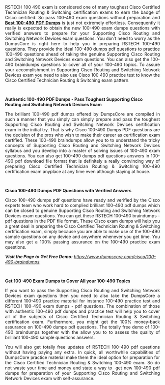 <p style="text-align: justify;">RSTECH 100 490 exam is considered one of many toughest Cisco Certified Technician Routing & Switching certification exams to earn the badge of Cisco certified. So pass 100-490 exam questions without preparation and <a href="https://www.dumpscore.com/cisco/100-490-braindumps"><strong>Best 100-490 PDF Dumps</strong></a> is just not extremely effortless. Consequently it really is expected to obtain the new 100-490 exam dumps questions with verified answers to prepare for your Supporting Cisco Routing and Switching Network Devices exam questions. You don&rsquo;t need to worry as the DumpsCore is right here to help you in preparing RSTECH 100-490 questions. They provide the ideal 100-490 dumps pdf questions to practice 100-490 questions ahead of taking the genuine Supporting Cisco Routing and Switching Network Devices exam questions. You can also get the 100-490 braindumps questions to cover all of your 100-490 topics. To assure your accomplishment in Supporting Cisco Routing and Switching Network Devices exam you need to also use Cisco 100 490 practice test to know the Cisco Certified Technician Routing & Switching exam pattern.</p>
<p>&nbsp;</p>
<p><strong>Authentic 100-490 PDF Dumps - Pass Toughest Supporting Cisco Routing and Switching Network Devices Exam</strong></p>
<p style="text-align: justify;"><span style="font-weight: 400;">The brilliant 100-490 pdf dumps offered by DumpsCore are compiled in such a manner that you simply can simply prepare and pass the toughest Supporting Cisco Routing and Switching Network Devices certification exam in the initial try. That is why Cisco 100-490 Dumps PDF questions are the decision of the pros who wish to make their career as certification exam certified. These 100-490 braindumps allow you to to understand the tricky concepts of Supporting Cisco Routing and Switching Network Devices syllabus and you develop into a master of solving issues of 100-490 exam questions. You can also get 100-490 dumps pdf questions answers in 100-490 pdf download file format that is definitely a really convincing way of preparing Cisco Certified Technician Routing & Switching 100-490 certification exam anyplace at any time even although staying at house.</span></p>
<p>&nbsp;</p>
<p><strong>Cisco 100-490 Dumps PDF Questions with Verified Answers</strong></p>
<p style="text-align: justify;"><span style="font-weight: 400;">Cisco 100-490 dumps pdf questions have ready and verified by the Cisco experts team who work hard to complied brilliant 100-490 pdf dumps which can be closed to genuine Supporting Cisco Routing and Switching Network Devices exam questions. You can get these RSTECH 100-490 braindumps - pdf questions in the PDF file format. These Cisco exam dumps will help you a great deal in preparing the Cisco Certified Technician Routing & Switching certification exam, simply because you are able to make use of the 100-490 sample questions on any device and anywhere whenever you get time. You may also get a 100% passing assurance on the 100-490 practice exam questions.</span></p>
<p><span style="font-weight: 400;"><em><strong>Visit the Page to Get Free Demo:</strong> <a href="https://www.dumpscore.com/cisco/100-490-braindumps">https://www.dumpscore.com/cisco/100-490-braindumps</a></em></span></p>
<p>&nbsp;</p>
<p><strong>Get 100-490 Exam Dumps to Cover All your 100-490 Topics</strong></p>
<p style="text-align: justify;"><span style="font-weight: 400;">If you want to pass the Supporting Cisco Routing and Switching Network Devices exam questions then you need to also take the DumpsCore a different 100-490 practice material for instance 100-490 practice test and RSTECH 100-490 exam dumps - pdf questions. The combination of those with authentic 100-490 pdf dumps and practice test will help you to cover all of the subjects of Cisco Certified Technician Routing & Switching certification exam. Furthermore, you might get the 100% money-back assurance on 100-490 dumps pdf questions. The totally free demo of 100-490 braindumps together with the allow you to to assess the quality of brilliant 100-490 sample questions answers. </span></p>
<p style="text-align: justify;"><span style="font-weight: 400;">You will also get totally free updates of RSTECH 100-490 pdf questions without having paying any extra. In quick, all worthwhile capabilities of DumpsCore practice material make them the ideal option for preparation for the Cisco Certified Technician Routing & Switching 100-490 exam. So do not waste your time and money and state a way to&nbsp; get new 100-490 pdf dumps for preparation of your Supporting Cisco Routing and Switching Network Devices exam with self-assurance.</span></p>
